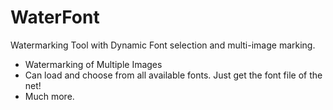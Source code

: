 WaterFont
=========

Watermarking Tool with Dynamic Font selection and multi-image marking.

* Watermarking of Multiple Images
* Can load and choose from all available fonts. Just get the font file of the net!
* Much more.
